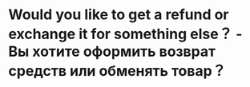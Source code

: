 # Would you like to get a refund or exchange it for something else？ - Вы хотите оформить возврат средств или обменять товар？
